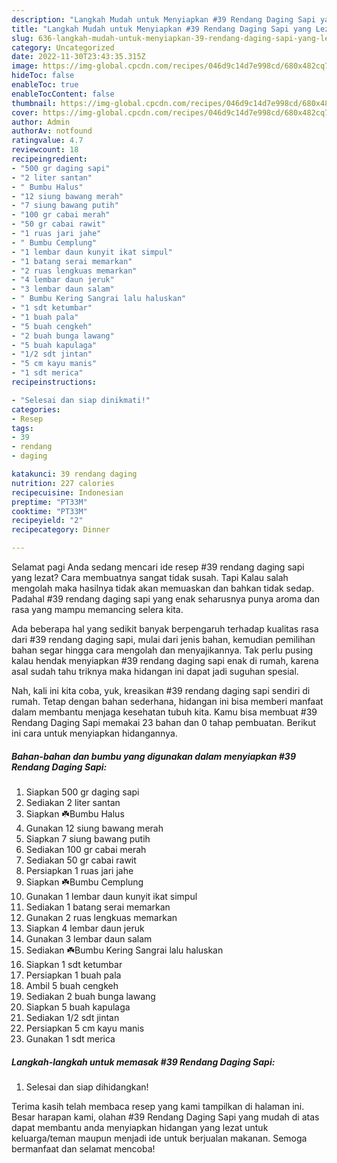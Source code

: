 ```yaml
---
description: "Langkah Mudah untuk Menyiapkan #39 Rendang Daging Sapi yang Lezat "
title: "Langkah Mudah untuk Menyiapkan #39 Rendang Daging Sapi yang Lezat "
slug: 636-langkah-mudah-untuk-menyiapkan-39-rendang-daging-sapi-yang-lezat
category: Uncategorized
date: 2022-11-30T23:43:35.315Z
image: https://img-global.cpcdn.com/recipes/046d9c14d7e998cd/680x482cq70/39-rendang-daging-sapi-foto-resep-utama.jpg
hideToc: false
enableToc: true
enableTocContent: false
thumbnail: https://img-global.cpcdn.com/recipes/046d9c14d7e998cd/680x482cq70/39-rendang-daging-sapi-foto-resep-utama.jpg
cover: https://img-global.cpcdn.com/recipes/046d9c14d7e998cd/680x482cq70/39-rendang-daging-sapi-foto-resep-utama.jpg
author: Admin
authorAv: notfound
ratingvalue: 4.7
reviewcount: 18
recipeingredient:
- "500 gr daging sapi"
- "2 liter santan"
- " Bumbu Halus"
- "12 siung bawang merah"
- "7 siung bawang putih"
- "100 gr cabai merah"
- "50 gr cabai rawit"
- "1 ruas jari jahe"
- " Bumbu Cemplung"
- "1 lembar daun kunyit ikat simpul"
- "1 batang serai memarkan"
- "2 ruas lengkuas memarkan"
- "4 lembar daun jeruk"
- "3 lembar daun salam"
- " Bumbu Kering Sangrai lalu haluskan"
- "1 sdt ketumbar"
- "1 buah pala"
- "5 buah cengkeh"
- "2 buah bunga lawang"
- "5 buah kapulaga"
- "1/2 sdt jintan"
- "5 cm kayu manis"
- "1 sdt merica"
recipeinstructions:

- "Selesai dan siap dinikmati!"
categories:
- Resep
tags:
- 39
- rendang
- daging

katakunci: 39 rendang daging 
nutrition: 227 calories
recipecuisine: Indonesian
preptime: "PT33M"
cooktime: "PT33M"
recipeyield: "2"
recipecategory: Dinner

---
```



Selamat pagi Anda sedang mencari ide resep #39 rendang daging sapi yang lezat? Cara membuatnya sangat tidak susah. Tapi Kalau salah mengolah maka hasilnya tidak akan memuaskan dan bahkan tidak sedap. Padahal #39 rendang daging sapi yang enak seharusnya punya aroma dan rasa yang mampu memancing selera kita.




Ada beberapa hal yang sedikit banyak berpengaruh terhadap kualitas rasa dari #39 rendang daging sapi, mulai dari jenis bahan, kemudian pemilihan bahan segar hingga cara mengolah dan menyajikannya. Tak perlu pusing kalau hendak menyiapkan #39 rendang daging sapi enak di rumah, karena asal sudah tahu triknya maka hidangan ini dapat jadi suguhan spesial.


Nah, kali ini kita coba, yuk, kreasikan #39 rendang daging sapi sendiri di rumah. Tetap dengan bahan sederhana, hidangan ini bisa memberi manfaat dalam membantu menjaga kesehatan tubuh kita. Kamu bisa membuat #39 Rendang Daging Sapi memakai 23 bahan dan 0 tahap pembuatan. Berikut ini cara untuk menyiapkan hidangannya.

<!--inarticleads1-->

##### Bahan-bahan dan bumbu yang digunakan dalam menyiapkan #39 Rendang Daging Sapi:

1. Siapkan 500 gr daging sapi
1. Sediakan 2 liter santan
1. Siapkan  ☘️Bumbu Halus
1. Gunakan 12 siung bawang merah
1. Siapkan 7 siung bawang putih
1. Sediakan 100 gr cabai merah
1. Sediakan 50 gr cabai rawit
1. Persiapkan 1 ruas jari jahe
1. Siapkan  ☘️Bumbu Cemplung
1. Gunakan 1 lembar daun kunyit ikat simpul
1. Sediakan 1 batang serai memarkan
1. Gunakan 2 ruas lengkuas memarkan
1. Siapkan 4 lembar daun jeruk
1. Gunakan 3 lembar daun salam
1. Sediakan  ☘️Bumbu Kering Sangrai lalu haluskan
1. Siapkan 1 sdt ketumbar
1. Persiapkan 1 buah pala
1. Ambil 5 buah cengkeh
1. Sediakan 2 buah bunga lawang
1. Siapkan 5 buah kapulaga
1. Sediakan 1/2 sdt jintan
1. Persiapkan 5 cm kayu manis
1. Gunakan 1 sdt merica




<!--inarticleads2-->

##### Langkah-langkah untuk memasak #39 Rendang Daging Sapi:


1. Selesai dan siap dihidangkan!



Terima kasih telah membaca resep yang kami tampilkan di halaman ini. Besar harapan kami, olahan #39 Rendang Daging Sapi yang mudah di atas dapat membantu anda menyiapkan hidangan yang lezat untuk keluarga/teman maupun menjadi ide untuk berjualan makanan. Semoga bermanfaat dan selamat mencoba!
